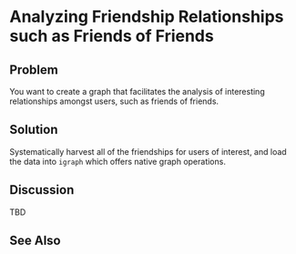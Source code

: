 # Analyzing Friendship Relationships such as Friends of Friends

## Problem

You want to create a graph that facilitates the analysis of interesting relationships amongst users, such as friends of friends.

## Solution

Systematically harvest all of the friendships for users of interest, and load the data into `igraph` which offers native graph operations.

## Discussion

TBD

## See Also
